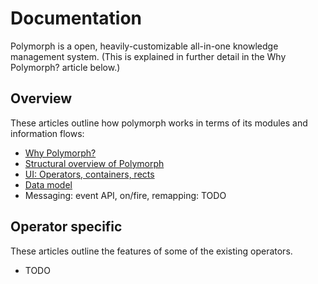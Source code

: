 # Documentation
Polymorph is a open, heavily-customizable all-in-one knowledge management system. (This is explained in further detail in the Why Polymorph? article below.)
## Overview
These articles outline how polymorph works in terms of its modules and information flows:
- [Why Polymorph?](keyfeats.md)
- [Structural overview of Polymorph](overview.md)
- [UI: Operators, containers, rects](uimodel.md)
- [Data model](datamodel.md)
- Messaging: event API, on/fire, remapping: TODO

## Operator specific
These articles outline the features of some of the existing operators. 
- TODO